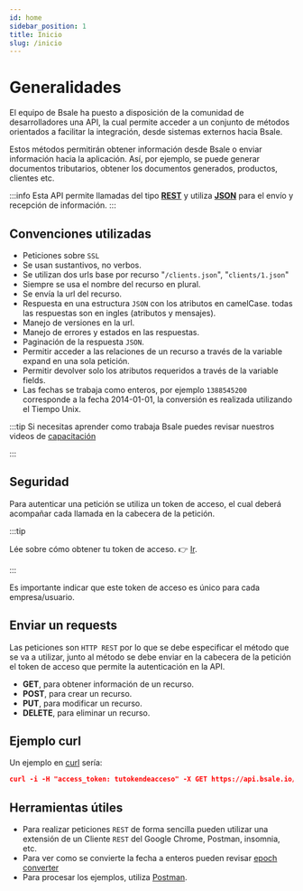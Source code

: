 ```yaml
---
id: home
sidebar_position: 1
title: Inicio
slug: /inicio
---
```


# Generalidades

El equipo de Bsale ha puesto a disposición de la comunidad de desarrolladores una API, la cual permite acceder a un conjunto de métodos orientados a facilitar la integración, desde sistemas externos hacia Bsale.

Estos métodos permitirán obtener información desde Bsale o enviar información hacia la aplicación. Así, por ejemplo, se puede generar documentos tributarios, obtener los documentos generados, productos, clientes etc.

:::info
Esta API permite llamadas del tipo [**REST**](https://es.wikipedia.org/wiki/Transferencia_de_Estado_Representacional) y utiliza [**JSON**](https://www.json.org/json-en.html) para el envío y recepción de información.
:::



## Convenciones utilizadas
- Peticiones sobre `SSL`
- Se usan sustantivos, no verbos.
- Se utilizan dos urls base por recurso "`/clients.json`", "`clients/1.json`"
- Siempre se usa el nombre del recurso en plural.
- Se envía la url del recurso.
- Respuesta en una estructura `JSON` con los atributos en camelCase.
todas las respuestas son en ingles (atributos y mensajes).
- Manejo de versiones en la url.
- Manejo de errores y estados en las respuestas.
- Paginación de la respuesta `JSON`.
- Permitir acceder a las relaciones de un recurso a través de la variable expand en una sola petición.
- Permitir devolver solo los atributos requeridos a través de la variable fields.
- Las fechas se trabaja como enteros, por ejemplo `1388545200` corresponde a la fecha 2014-01-01, la conversión es realizada utilizando el Tiempo Unix.

:::tip
Si necesitas aprender como trabaja Bsale puedes revisar nuestros videos de [capacitación](https://www.youtube.com/user/BsaleWS/playlists)

:::

## Seguridad
Para autenticar una petición se utiliza un token de acceso, el cual deberá acompañar cada llamada en la cabecera de la petición. 

:::tip

Lée sobre cómo obtener tu token de acceso. 👉 [Ir](/primeros-pasos#token-producción).

:::

Es importante indicar que este token de acceso es único para cada empresa/usuario.

## Enviar un requests
Las peticiones son `HTTP REST` por lo que se debe especificar el método que se va a utilizar, junto al método se debe enviar en la cabecera de la petición el token de acceso que permite la autenticación en la API.

- **GET**, para obtener información de un recurso.
- **POST**, para crear un recurso.
- **PUT**, para modificar un recurso.
- **DELETE**, para eliminar un recurso.

## Ejemplo curl
Un ejemplo en [curl](https://curl.se/) sería:

```json 
curl -i -H "access_token: tutokendeacceso" -X GET https://api.bsale.io/v1/clients.json
```

## Herramientas útiles
- Para realizar peticiones `REST` de forma sencilla pueden utilizar una extensión de un Cliente `REST` del Google Chrome, Postman, insomnia, etc.
- Para ver como se convierte la fecha a enteros pueden revisar 
[epoch converter](https://www.epochconverter.com/)
- Para procesar los ejemplos, utiliza [Postman](https://www.postman.com/).

